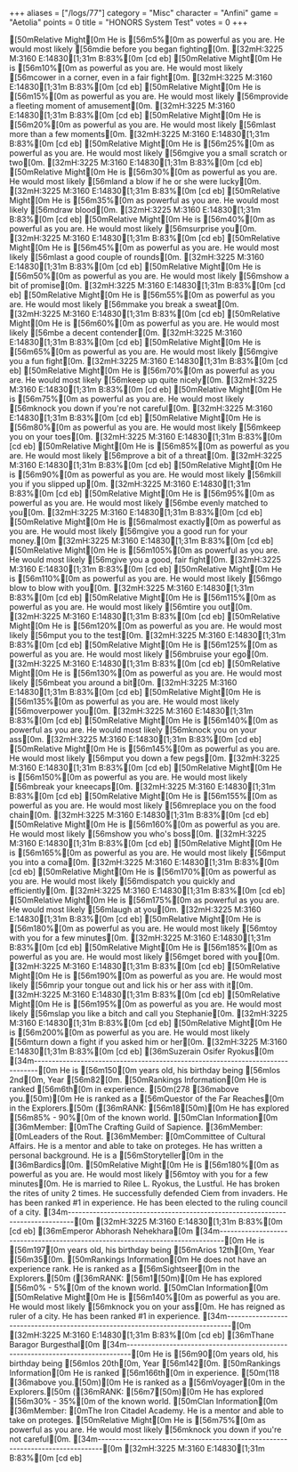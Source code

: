 +++
aliases = ["/logs/77"]
category = "Misc"
character = "Anfini"
game = "Aetolia"
points = 0
title = "HONORS System Test"
votes = 0
+++

[50mRelative Might[0m
  He is [56m5%[0m as powerful as you are.
  He would most likely [56mdie before you began fighting[0m.
[32mH:3225 M:3160 E:14830[1;31m B:83%[0m [cd eb]
[50mRelative Might[0m
  He is [56m10%[0m as powerful as you are.
  He would most likely [56mcower in a corner, even in a fair fight[0m.
[32mH:3225 M:3160 E:14830[1;31m B:83%[0m [cd eb]
[50mRelative Might[0m
  He is [56m15%[0m as powerful as you are.
  He would most likely [56mprovide a fleeting moment of amusement[0m.
[32mH:3225 M:3160 E:14830[1;31m B:83%[0m [cd eb]
[50mRelative Might[0m
  He is [56m20%[0m as powerful as you are.
  He would most likely [56mlast more than a few moments[0m.
[32mH:3225 M:3160 E:14830[1;31m B:83%[0m [cd eb]
[50mRelative Might[0m
  He is [56m25%[0m as powerful as you are.
  He would most likely [56mgive you a small scratch or two[0m.
[32mH:3225 M:3160 E:14830[1;31m B:83%[0m [cd eb]
[50mRelative Might[0m
  He is [56m30%[0m as powerful as you are.
  He would most likely [56mland a blow if he or she were lucky[0m.
[32mH:3225 M:3160 E:14830[1;31m B:83%[0m [cd eb]
[50mRelative Might[0m
  He is [56m35%[0m as powerful as you are.
  He would most likely [56mdraw blood[0m.
[32mH:3225 M:3160 E:14830[1;31m B:83%[0m [cd eb]
[50mRelative Might[0m
  He is [56m40%[0m as powerful as you are.
  He would most likely [56msurprise you[0m.
[32mH:3225 M:3160 E:14830[1;31m B:83%[0m [cd eb]
[50mRelative Might[0m
  He is [56m45%[0m as powerful as you are.
  He would most likely [56mlast a good couple of rounds[0m.
[32mH:3225 M:3160 E:14830[1;31m B:83%[0m [cd eb]
[50mRelative Might[0m
  He is [56m50%[0m as powerful as you are.
  He would most likely [56mshow a bit of promise[0m.
[32mH:3225 M:3160 E:14830[1;31m B:83%[0m [cd eb]
[50mRelative Might[0m
  He is [56m55%[0m as powerful as you are.
  He would most likely [56mmake you break a sweat[0m.
[32mH:3225 M:3160 E:14830[1;31m B:83%[0m [cd eb]
[50mRelative Might[0m
  He is [56m60%[0m as powerful as you are.
  He would most likely [56mbe a decent contender[0m.
[32mH:3225 M:3160 E:14830[1;31m B:83%[0m [cd eb]
[50mRelative Might[0m
  He is [56m65%[0m as powerful as you are.
  He would most likely [56mgive you a fun fight[0m.
[32mH:3225 M:3160 E:14830[1;31m B:83%[0m [cd eb]
[50mRelative Might[0m
  He is [56m70%[0m as powerful as you are.
  He would most likely [56mkeep up quite nicely[0m.
[32mH:3225 M:3160 E:14830[1;31m B:83%[0m [cd eb]
[50mRelative Might[0m
  He is [56m75%[0m as powerful as you are.
  He would most likely [56mknock you down if you're not careful[0m.
[32mH:3225 M:3160 E:14830[1;31m B:83%[0m [cd eb]
[50mRelative Might[0m
  He is [56m80%[0m as powerful as you are.
  He would most likely [56mkeep you on your toes[0m.
[32mH:3225 M:3160 E:14830[1;31m B:83%[0m [cd eb]
[50mRelative Might[0m
  He is [56m85%[0m as powerful as you are.
  He would most likely [56mprove a bit of a threat[0m.
[32mH:3225 M:3160 E:14830[1;31m B:83%[0m [cd eb]
[50mRelative Might[0m
  He is [56m90%[0m as powerful as you are.
  He would most likely [56mkill you if you slipped up[0m.
[32mH:3225 M:3160 E:14830[1;31m B:83%[0m [cd eb]
[50mRelative Might[0m
  He is [56m95%[0m as powerful as you are.
  He would most likely [56mbe evenly matched to you[0m.
[32mH:3225 M:3160 E:14830[1;31m B:83%[0m [cd eb]
[50mRelative Might[0m
  He is [56malmost exactly[0m as powerful as you are.
  He would most likely [56mgive you a good run for your money.[0m
[32mH:3225 M:3160 E:14830[1;31m B:83%[0m [cd eb]
[50mRelative Might[0m
  He is [56m105%[0m as powerful as you are.
  He would most likely [56mgive you a good, fair fight[0m.
[32mH:3225 M:3160 E:14830[1;31m B:83%[0m [cd eb]
[50mRelative Might[0m
  He is [56m110%[0m as powerful as you are.
  He would most likely [56mgo blow to blow with you[0m.
[32mH:3225 M:3160 E:14830[1;31m B:83%[0m [cd eb]
[50mRelative Might[0m
  He is [56m115%[0m as powerful as you are.
  He would most likely [56mtire you out[0m.
[32mH:3225 M:3160 E:14830[1;31m B:83%[0m [cd eb]
[50mRelative Might[0m
  He is [56m120%[0m as powerful as you are.
  He would most likely [56mput you to the test[0m.
[32mH:3225 M:3160 E:14830[1;31m B:83%[0m [cd eb]
[50mRelative Might[0m
  He is [56m125%[0m as powerful as you are.
  He would most likely [56mbruise your ego[0m.
[32mH:3225 M:3160 E:14830[1;31m B:83%[0m [cd eb]
[50mRelative Might[0m
  He is [56m130%[0m as powerful as you are.
  He would most likely [56mbeat you around a bit[0m.
[32mH:3225 M:3160 E:14830[1;31m B:83%[0m [cd eb]
[50mRelative Might[0m
  He is [56m135%[0m as powerful as you are.
  He would most likely [56moverpower you[0m.
[32mH:3225 M:3160 E:14830[1;31m B:83%[0m [cd eb]
[50mRelative Might[0m
  He is [56m140%[0m as powerful as you are.
  He would most likely [56mknock you on your ass[0m.
[32mH:3225 M:3160 E:14830[1;31m B:83%[0m [cd eb]
[50mRelative Might[0m
  He is [56m145%[0m as powerful as you are.
  He would most likely [56mput you down a few pegs[0m.
[32mH:3225 M:3160 E:14830[1;31m B:83%[0m [cd eb]
[50mRelative Might[0m
  He is [56m150%[0m as powerful as you are.
  He would most likely [56mbreak your kneecaps[0m.
[32mH:3225 M:3160 E:14830[1;31m B:83%[0m [cd eb]
[50mRelative Might[0m
  He is [56m155%[0m as powerful as you are.
  He would most likely [56mreplace you on the food chain[0m.
[32mH:3225 M:3160 E:14830[1;31m B:83%[0m [cd eb]
[50mRelative Might[0m
  He is [56m160%[0m as powerful as you are.
  He would most likely [56mshow you who's boss[0m.
[32mH:3225 M:3160 E:14830[1;31m B:83%[0m [cd eb]
[50mRelative Might[0m
  He is [56m165%[0m as powerful as you are.
  He would most likely [56mput you into a coma[0m.
[32mH:3225 M:3160 E:14830[1;31m B:83%[0m [cd eb]
[50mRelative Might[0m
  He is [56m170%[0m as powerful as you are.
  He would most likely [56mdispatch you quickly and efficiently[0m.
[32mH:3225 M:3160 E:14830[1;31m B:83%[0m [cd eb]
[50mRelative Might[0m
  He is [56m175%[0m as powerful as you are.
  He would most likely [56mlaugh at you[0m.
[32mH:3225 M:3160 E:14830[1;31m B:83%[0m [cd eb]
[50mRelative Might[0m
  He is [56m180%[0m as powerful as you are.
  He would most likely [56mtoy with you for a few minutes[0m.
[32mH:3225 M:3160 E:14830[1;31m B:83%[0m [cd eb]
[50mRelative Might[0m
  He is [56m185%[0m as powerful as you are.
  He would most likely [56mget bored with you[0m.
[32mH:3225 M:3160 E:14830[1;31m B:83%[0m [cd eb]
[50mRelative Might[0m
  He is [56m190%[0m as powerful as you are.
  He would most likely [56mrip your tongue out and lick his or her ass with it[0m.
[32mH:3225 M:3160 E:14830[1;31m B:83%[0m [cd eb]
[50mRelative Might[0m
  He is [56m195%[0m as powerful as you are.
  He would most likely [56mslap you like a bitch and call you Stephanie[0m.
[32mH:3225 M:3160 E:14830[1;31m B:83%[0m [cd eb]
[50mRelative Might[0m
  He is [56m200%[0m as powerful as you are.
  He would most likely [56mturn down a fight if you asked him or her[0m.
[32mH:3225 M:3160 E:14830[1;31m B:83%[0m [cd eb]
[36mSuzerain Osifer Ryokus[0m
[34m-------------------------------------------------------------------------------[0m
He is [56m150[0m years old, his birthday being [56mIos 2nd[0m, Year [56m82[0m.
[50mRankings Information[0m
  He is ranked [56m6th[0m in experience. [50m(278 [36mabove you.[50m)[0m
  He is ranked as a [56mQuestor of the Far Reaches[0m in the Explorers.[50m ([36mRANK: [56m18[50m)[0m
  He has explored [56m85% - 90%[0m of the known world.
[50mClan Information[0m
  [36mMember: [0mThe Crafting Guild of Sapience.
  [36mMember: [0mLeaders of the Rout.
  [36mMember: [0mCommittee of Cultural Affairs.
He is a mentor and able to take on proteges.
He has written a personal background.
He is a [56mStoryteller[0m in the [36mBardics[0m.
[50mRelative Might[0m
  He is [56m180%[0m as powerful as you are.
  He would most likely [56mtoy with you for a few minutes[0m.
He is married to Rilee L. Ryokus, the Lustful.
He has broken the rites of unity 2 times.
He successfully defended Ciem from invaders.
He has been ranked #1 in experience.
He has been elected to the ruling council of a city.
[34m-------------------------------------------------------------------------------[0m
[32mH:3225 M:3160 E:14830[1;31m B:83%[0m [cd eb]
[36mEmperor Abhorash Nehekhara[0m
[34m-------------------------------------------------------------------------------[0m
He is [56m197[0m years old, his birthday being [56mArios 12th[0m, Year [56m35[0m.
[50mRankings Information[0m
  He does not have an experience rank.
  He is ranked as a [56mSightseer[0m in the Explorers.[50m ([36mRANK: [56m1[50m)[0m
  He has explored [56m0% - 5%[0m of the known world.
[50mClan Information[0m
[50mRelative Might[0m
  He is [56m140%[0m as powerful as you are.
  He would most likely [56mknock you on your ass[0m.
He has reigned as ruler of a city.
He has been ranked #1 in experience.
[34m-------------------------------------------------------------------------------[0m
[32mH:3225 M:3160 E:14830[1;31m B:83%[0m [cd eb]
[36mThane Baragor Burgesthal[0m
[34m-------------------------------------------------------------------------------[0m
He is [56m90[0m years old, his birthday being [56mIos 20th[0m, Year [56m142[0m.
[50mRankings Information[0m
  He is ranked [56m166th[0m in experience. [50m(118 [36mabove you.[50m)[0m
  He is ranked as a [56mVoyager[0m in the Explorers.[50m ([36mRANK: [56m7[50m)[0m
  He has explored [56m30% - 35%[0m of the known world.
[50mClan Information[0m
  [36mMember: [0mThe Iron Citadel Academy.
He is a mentor and able to take on proteges.
[50mRelative Might[0m
  He is [56m75%[0m as powerful as you are.
  He would most likely [56mknock you down if you're not careful[0m.
[34m-------------------------------------------------------------------------------[0m
[32mH:3225 M:3160 E:14830[1;31m B:83%[0m [cd eb]
